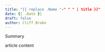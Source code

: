 ```yaml
---
title: "{{ replace .Name "-" " " | title }}"
date: {{ .Date }}
draft: false
author: Cliff Brake
---
```


Summary

<!--more-->

article content
